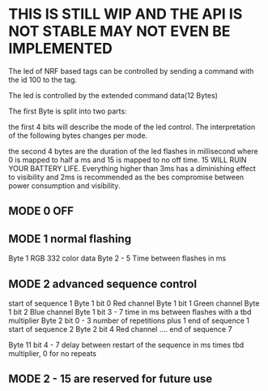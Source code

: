# THIS IS STILL WIP AND THE API IS NOT STABLE MAY NOT EVEN BE IMPLEMENTED

The led of NRF based tags can be controlled by sending a command with the id 100 to the tag.

The led is controlled by the extended command data(12 Bytes)

The first Byte is split into two parts:

the first 4 bits will describe the mode of the led control. The interpretation of the following bytes changes per mode.

the second 4 bytes are the duration of the led flashes in millisecond where 0 is mapped to half a ms and 15 is mapped to no off time. 15 WILL RUIN YOUR BATTERY LIFE. Everything higher than 3ms has a diminishing effect to visibility and 2ms is recommended as the bes compromise between power consumption and visibility.

## MODE 0 OFF

## MODE 1 normal flashing
Byte 1 RGB 332 color data
Byte 2 - 5 Time between flashes in ms 

## MODE 2 advanced sequence control 

start of sequence 1
Byte 1 bit 0 Red channel
Byte 1 bit 1 Green channel
Byte 1 bit 2 Blue channel
Byte 1 bit 3 - 7 time in ms between flashes with a tbd multiplier
Byte 2 bit 0 - 3 number of repetitions plus 1
end of sequence 1 
start of sequence 2
Byte 2 bit 4 Red channel
....
end of sequence 7

Byte 11 bit 4 - 7 delay between restart of the sequence in ms times tbd multiplier, 0 for no repeats 

## MODE 2 - 15 are reserved for future use